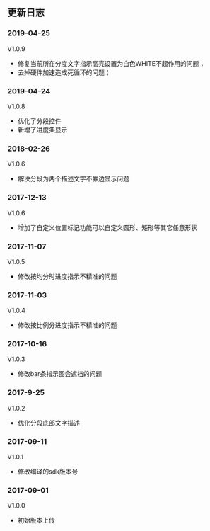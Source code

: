 ## 更新日志

### 2019-04-25
V1.0.9
- 修复当前所在分度文字指示高亮设置为白色WHITE不起作用的问题；
- 去掉硬件加速造成死循环的问题；

### 2019-04-24
V1.0.8
- 优化了分段控件
- 新增了进度条显示

### 2018-02-26
V1.0.6
- 解决分段为两个描述文字不靠边显示问题

### 2017-12-13
V1.0.6
- 增加了自定义位置标记功能可以自定义圆形、矩形等其它任意形状

### 2017-11-07
V1.0.5
- 修改按均分时进度指示不精准的问题

### 2017-11-03
V1.0.4
- 修改按比例分进度指示不精准的问题

### 2017-10-16
V1.0.3

- 修改bar条指示图会遮挡的问题


### 2017-9-25



V1.0.2



- 优化分段底部文字描述



### 2017-09-11



V1.0.1



- 修改编译的sdk版本号



### 2017-09-01



V1.0.0



- 初始版本上传
